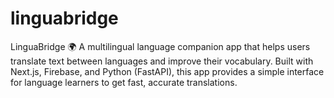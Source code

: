 # linguabridge
LinguaBridge 🌍 A multilingual language companion app that helps users translate text between languages and improve their vocabulary. Built with Next.js, Firebase, and Python (FastAPI), this app provides a simple interface for language learners to get fast, accurate translations.
